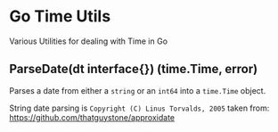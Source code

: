 Go Time Utils
==============

Various Utilities for dealing with Time in Go



## ParseDate(dt interface{}) (time.Time, error)

Parses a date from either a `string` or an `int64` into a `time.Time` object.

String date parsing is `Copyright (C) Linus Torvalds, 2005` taken from: https://github.com/thatguystone/approxidate
